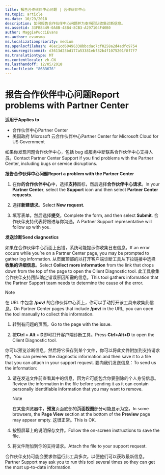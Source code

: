 ```yaml
---
title: 报告合作伙伴中心问题 | 合作伙伴中心
ms.topic: article
ms.date: 10/29/2018
description: 如何报告合作伙伴中心问题并为支持团队收集诊断信息。
ms.assetid: 33FB8449-0A8B-48B4-8CB3-A297104F40B0
author: MaggiePucciEvans
ms.author: evansma
ms.localizationpriority: medium
ms.openlocfilehash: 46ac1cd60496338bbcdac7cf0258a2d4adfc9754
ms.sourcegitcommit: d3613d23bd177a53381ebf32b4f1075201f8f7f7
ms.translationtype: MT
ms.contentlocale: zh-CN
ms.lasthandoff: 12/05/2018
ms.locfileid: "8683676"
---
```

# <a name="report-problems-with-partner-center"></a><span data-ttu-id="a1044-103">报告合作伙伴中心问题</span><span class="sxs-lookup"><span data-stu-id="a1044-103">Report problems with Partner Center</span></span>

**<span data-ttu-id="a1044-104">适用于</span><span class="sxs-lookup"><span data-stu-id="a1044-104">Applies to</span></span>**

-  <span data-ttu-id="a1044-105">合作伙伴中心</span><span class="sxs-lookup"><span data-stu-id="a1044-105">Partner Center</span></span>
-  <span data-ttu-id="a1044-106">美国政府 Microsoft 云合作伙伴中心</span><span class="sxs-lookup"><span data-stu-id="a1044-106">Partner Center for Microsoft Cloud for US Government</span></span>


<span data-ttu-id="a1044-107">如果你发现问题合作伙伴中心，包括 bug 或服务中断联系合作伙伴中心支持人员。</span><span class="sxs-lookup"><span data-stu-id="a1044-107">Contact Partner Center Support if you find problems with the Partner Center, including bugs or service disruptions.</span></span>

**<span data-ttu-id="a1044-108">报告合作伙伴中心问题</span><span class="sxs-lookup"><span data-stu-id="a1044-108">Report a problem with the Partner Center</span></span>**

1.  <span data-ttu-id="a1044-109">在你**的合作伙伴中心**中，选择**支持**图标，然后选择**合作伙伴中心请求**。</span><span class="sxs-lookup"><span data-stu-id="a1044-109">In your **Partner Center**, select the **Support** icon and then select **Partner Center requests**.</span></span>

2.  <span data-ttu-id="a1044-110">选择**新建请求**。</span><span class="sxs-lookup"><span data-stu-id="a1044-110">Select **New request**.</span></span>

3.  <span data-ttu-id="a1044-111">填写表单，然后选择**提交**。</span><span class="sxs-lookup"><span data-stu-id="a1044-111">Complete the form, and then select **Submit**.</span></span> <span data-ttu-id="a1044-112">合作伙伴支持代表将跟进与你沟通。</span><span class="sxs-lookup"><span data-stu-id="a1044-112">A Partner Support representative will follow up with you.</span></span>

**<span data-ttu-id="a1044-113">发送诊断</span><span class="sxs-lookup"><span data-stu-id="a1044-113">Send diagnostics</span></span>**

<span data-ttu-id="a1044-114">如果在合作伙伴中心页面上出错，系统可能提示你收集日志信息。</span><span class="sxs-lookup"><span data-stu-id="a1044-114">If an error occurs while you’re on a Partner Center page, you may be prompted to gather log information.</span></span> <span data-ttu-id="a1044-115">从页面顶部的以打开客户端诊断工具从下拉链接中选择**收集的详细信息**。</span><span class="sxs-lookup"><span data-stu-id="a1044-115">Select **Collect more information** from the link that drops down from the top of the page to open the Client Diagnostic tool.</span></span> <span data-ttu-id="a1044-116">此工具收集合作伙伴支持团队确定错误原因所需的信息。</span><span class="sxs-lookup"><span data-stu-id="a1044-116">This tool gathers information that the Partner Support team needs to determine the cause of the error.</span></span> 

>[!NOTE]
><span data-ttu-id="a1044-117">在 URL 中包含 **/pcv/** 的合作伙伴中心页上，你可以手动打开该工具来收集此信息。</span><span class="sxs-lookup"><span data-stu-id="a1044-117">On Partner Center pages that include **/pcv/** in the URL, you can open the tool manually to collect this information.</span></span>

1.  <span data-ttu-id="a1044-118">转到有问题的页面。</span><span class="sxs-lookup"><span data-stu-id="a1044-118">Go to the page with the issue.</span></span>

2.  <span data-ttu-id="a1044-119">按**Ctrl + Alt + D**即可打开客户端诊断工具。</span><span class="sxs-lookup"><span data-stu-id="a1044-119">Press **Ctrl+Alt+D** to open the Client Diagnostic tool.</span></span>

<span data-ttu-id="a1044-120">你可以预览诊断信息，然后将它保存到某个文件，你可以将此文件附加到支持请求中。</span><span class="sxs-lookup"><span data-stu-id="a1044-120">You can preview the diagnostic information and then save it to a file that you can attach in your support request.</span></span> <span data-ttu-id="a1044-121">要向我们发送信息：</span><span class="sxs-lookup"><span data-stu-id="a1044-121">To send us the information:</span></span>

3.  <span data-ttu-id="a1044-122">请在发送文件前查看其中的信息，因为它可能包含你要删除的个人身份信息。</span><span class="sxs-lookup"><span data-stu-id="a1044-122">Review the information in the file before sending it as it can contain personally identifiable information that you may want to remove.</span></span> 

    >[!NOTE]
    ><span data-ttu-id="a1044-123">在某些浏览器中，**预览**页面底部的**页面视图**部分可能显示为空。</span><span class="sxs-lookup"><span data-stu-id="a1044-123">In some browsers, the **Page View** section at the bottom of the **Preview** page may appear empty.</span></span> <span data-ttu-id="a1044-124">这很正常。</span><span class="sxs-lookup"><span data-stu-id="a1044-124">This is OK.</span></span>

4.  <span data-ttu-id="a1044-125">按照屏幕上的说明保存文件。</span><span class="sxs-lookup"><span data-stu-id="a1044-125">Follow the on-screen instructions to save the file.</span></span>

5.  <span data-ttu-id="a1044-126">将文件附加到你的支持请求。</span><span class="sxs-lookup"><span data-stu-id="a1044-126">Attach the file to your support request.</span></span>

<span data-ttu-id="a1044-127">合作伙伴支持可能会要求你运行此工具多次，以便他们可以获取最新信息。</span><span class="sxs-lookup"><span data-stu-id="a1044-127">Partner Support may ask you to run this tool several times so they can get the most up-to-date information.</span></span>

